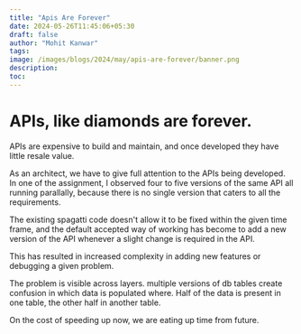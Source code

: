```yaml
---
title: "Apis Are Forever"
date: 2024-05-26T11:45:06+05:30
draft: false
author: "Mohit Kanwar"
tags:
image: /images/blogs/2024/may/apis-are-forever/banner.png
description:
toc:
---
```

# APIs, like diamonds are forever.
APIs are expensive to build and maintain, and once developed they have little resale value. 

As an architect, we have to give full attention to the APIs being developed. In one of the assignment, I observed four to five versions of the same API all running parallally, because there is no single version that caters to all the requirements.

The existing spagatti code doesn't allow it to be fixed within the given time frame, and the default accepted way of working has become to add a new version of the API whenever a slight change is required in the API.

This has resulted in increased complexity in adding new features or debugging a given problem.

The problem is visible across layers. multiple versions of db tables create confusion in which data is populated where.
Half of the data is present in one table, the other half in another table.

On the cost of speeding up now, we are eating up time from future.